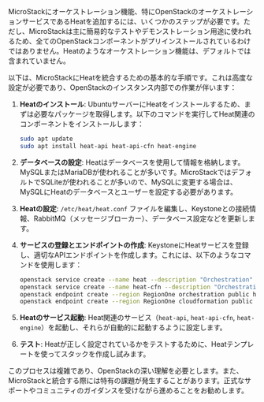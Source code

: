 MicroStackにオーケストレーション機能、特にOpenStackのオーケストレーションサービスであるHeatを追加するには、いくつかのステップが必要です。ただし、MicroStackは主に簡易的なテストやデモンストレーション用途に使われるため、全てのOpenStackコンポーネントがプリインストールされているわけではありません。Heatのようなオーケストレーション機能は、デフォルトでは含まれていません。

以下は、MicroStackにHeatを統合するための基本的な手順です。これは高度な設定が必要であり、OpenStackのインスタンス内部での作業が伴います：

1. **Heatのインストール**: UbuntuサーバーにHeatをインストールするため、まずは必要なパッケージを取得します。以下のコマンドを実行してHeat関連のコンポーネントをインストールします：
   ```bash
   sudo apt update
   sudo apt install heat-api heat-api-cfn heat-engine
   ```

2. **データベースの設定**: Heatはデータベースを使用して情報を格納します。MySQLまたはMariaDBが使われることが多いです。MicroStackではデフォルトでSQLiteが使われることが多いので、MySQLに変更する場合は、MySQLにHeatのデータベースとユーザーを設定する必要があります。

3. **Heatの設定**: `/etc/heat/heat.conf` ファイルを編集し、Keystoneとの接続情報、RabbitMQ（メッセージブローカー）、データベース設定などを更新します。

4. **サービスの登録とエンドポイントの作成**: KeystoneにHeatサービスを登録し、適切なAPIエンドポイントを作成します。これには、以下のようなコマンドを使用します：
   ```bash
   openstack service create --name heat --description "Orchestration" orchestration
   openstack service create --name heat-cfn --description "Orchestration CloudFormation" cloudformation
   openstack endpoint create --region RegionOne orchestration public http://<your-ip>:8004/v1/%\(tenant_id\)s
   openstack endpoint create --region RegionOne cloudformation public http://<your-ip>:8000/v1
   ```

5. **Heatのサービス起動**: Heat関連のサービス（`heat-api`, `heat-api-cfn`, `heat-engine`）を起動し、それらが自動的に起動するように設定します。

6. **テスト**: Heatが正しく設定されているかをテストするために、Heatテンプレートを使ってスタックを作成し試みます。

このプロセスは複雑であり、OpenStackの深い理解を必要とします。また、MicroStackと統合する際には特有の課題が発生することがあります。正式なサポートやコミュニティのガイダンスを受けながら進めることをお勧めします。
